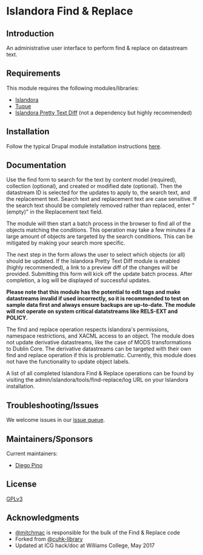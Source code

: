 # Islandora Find & Replace

## Introduction

An administrative user interface to perform find & replace on datastream text.

## Requirements

This module requires the following modules/libraries:

* [Islandora](https://github.com/islandora/islandora)
* [Tuque](https://github.com/islandora/tuque)
* [Islandora Pretty Text Diff](https://github.com/contentmath/islandora_pretty_text_diff) (not a dependency but highly recommended)

## Installation

Follow the typical Drupal module installation instructions [here](https://drupal.org/documentation/install/modules-themes/modules-7).

## Documentation

Use the find form to search for the text by content model (required), collection (optional), and created or modified date (optional). Then the datastream ID is selected for the updates to apply to, the search text, and the replacement text. Search text and replacement text are case sensitive. If the search text should be completely removed rather than replaced, enter "(empty)" in the Replacement text field.

The module will then start a batch process in the browser to find all of the objects matching the conditions. This operation may take a few minutes if a large amount of objects are targeted by the search conditions. This can be mitigated by making your search more specific.

The next step in the form allows the user to select which objects (or all) should be updated. If the Islandora Pretty Text Diff module is enabled (highly recommended), a link to a preview diff of the changes will be provided. Submitting this form will kick off the update batch process. After completion, a log will be displayed of successful updates.

**Please note that this module has the potential to edit tags and make datastreams invalid if used incorrectly, so it is recommended to test on sample data first and always ensure backups are up-to-date. The module will not operate on system critical datatstreams like RELS-EXT and POLICY.**

The find and replace operation respects Islandora's permissions, namespace restrictions, and XACML access to an object. The module does not update derivative datastreams, like the case of MODS transformations to Dublin Core. The derivative datastreams can be targeted with their own find and replace operation if this is problematic. Currently, this module does not have the functionality to update object labels.

A list of all completed Islandora Find & Replace operations can be found by visiting the admin/islandora/tools/find-replace/log URL on your Islandora installation.

## Troubleshooting/Issues

We welcome issues in our [issue queue](https://github.com/mnylc/islandora_find_replace/issues).

## Maintainers/Sponsors

Current maintainers:

* [Diego Pino](https://github.com/DiegoPino/)

## License

[GPLv3](http://www.gnu.org/licenses/gpl-3.0.txt)

## Acknowledgments

* [@mitchmac](https://github.com/mitchmac) is responsible for the bulk of the Find & Replace code
* Forked from [@cuhk-library](https://github.com/cuhk-library/islandora_find_replace)
* Updated at ICG hack/doc at Williams College, May 2017
